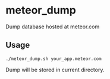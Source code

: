 meteor_dump
===========

Dump database hosted at meteor.com

Usage
-----

```
./meteor_dump.sh your_app.meteor.com
```

Dump will be stored in current directory.
